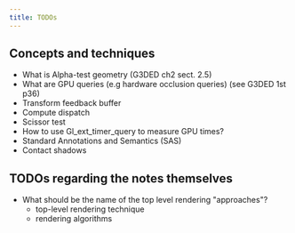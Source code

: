 ```yaml
---
title: TODOs
---
```


## Concepts and techniques

* What is Alpha-test geometry (G3DED ch2 sect. 2.5)
* What are GPU queries (e.g hardware occlusion queries) (see G3DED 1st p36)
* Transform feedback buffer
* Compute dispatch
* Scissor test
* How to use Gl_ext_timer_query to measure GPU times?
* Standard Annotations and Semantics (SAS)
* Contact shadows

## TODOs regarding the notes themselves

* What should be the name of the top level rendering "approaches"?
  * top-level rendering technique
  * rendering algorithms
